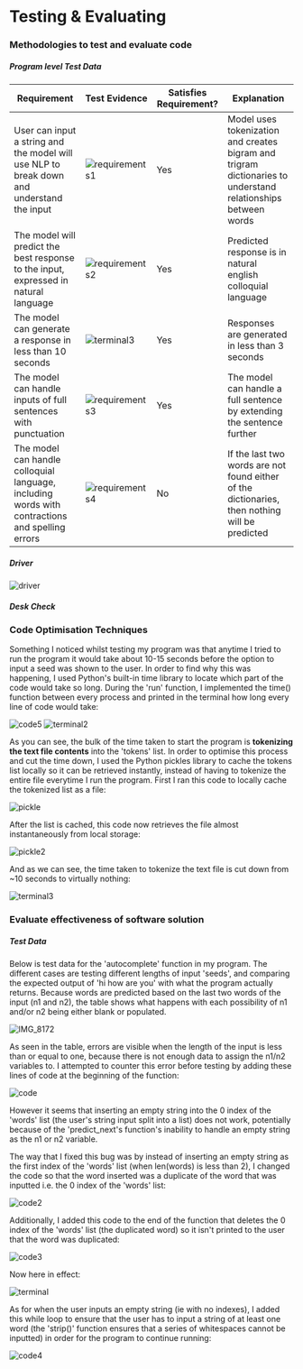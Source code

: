 # Testing & Evaluating
### Methodologies to test and evaluate code
##### Program level Test Data

|Requirement|Test Evidence|Satisfies Requirement?|Explanation|
|----|----|----|----|
|User can input a string and the model will use NLP to break down and understand the input|![requirements1](https://github.com/user-attachments/assets/6835f4db-4b79-41c7-9131-7d808b9e4365)|Yes|Model uses tokenization and creates bigram and trigram dictionaries to understand relationships between words|
|The model will predict the best response to the input, expressed in natural language|![requirements2](https://github.com/user-attachments/assets/0319835c-1157-4b26-903c-aff897d81c87)|Yes|Predicted response is in natural english colloquial language|
|The model can generate a response in less than 10 seconds|![terminal3](https://github.com/user-attachments/assets/54cfda37-3e48-4416-ad7b-1511d2a42e47)|Yes|Responses are generated in less than 3 seconds|
|The model can handle inputs of full sentences with punctuation|![requirements3](https://github.com/user-attachments/assets/ec37df71-2fd1-4cd7-aac7-72d155436734)|Yes|The model can handle a full sentence by extending the sentence further|
|The model can handle colloquial language, including words with contractions and spelling errors|![requirements4](https://github.com/user-attachments/assets/7f2306ec-9833-4b97-b113-a76418921a70)|No|If the last two words are not found either of the dictionaries, then nothing will be predicted|

##### Driver
![driver](https://github.com/user-attachments/assets/db1c812c-04fb-4030-815a-c191fccbdb21)

##### Desk Check

### Code Optimisation Techniques
Something I noticed whilst testing my program was that anytime I tried to run the program it would take about 10-15 seconds before the option to input a seed was shown to the user. In order to find why this was happening, I used Python's built-in time library to locate which part of the code would take so long. During the 'run' function, I implemented the time() function between every process and printed in the terminal how long every line of code would take:

![code5](https://github.com/user-attachments/assets/93ad100a-03da-4fda-900a-5e62f8f2b04f)
![terminal2](https://github.com/user-attachments/assets/7a55e13c-7871-4f95-a8b7-bb75b723b25d)

As you can see, the bulk of the time taken to start the program is **tokenizing the text file contents** into the 'tokens' list. In order to optimise this process and cut the time down, I used the Python pickles library to cache the tokens list locally so it can be retrieved instantly, instead of having to tokenize the entire file everytime I run the program.
First I ran this code to locally cache the tokenized list as a file:

![pickle](https://github.com/user-attachments/assets/23cc28df-975e-4659-aab1-99c5ccfcc6cd)

After the list is cached, this code now retrieves the file almost instantaneously from local storage:

![pickle2](https://github.com/user-attachments/assets/82fb5588-d181-4d0b-b923-c74e3524e4a7)

And as we can see, the time taken to tokenize the text file is cut down from ~10 seconds to virtually nothing: 

![terminal3](https://github.com/user-attachments/assets/ac2843ab-4aef-4dd6-8836-322338bb05c4)


### Evaluate effectiveness of software solution
##### Test Data
Below is test data for the 'autocomplete' function in my program. The different cases are testing different lengths of input 'seeds', and comparing the expected output of 'hi how are you' with what the program actually returns. Because words are predicted based on the last two words of the input (n1 and n2), the table shows what happens with each possibility of n1 and/or n2 being either blank or populated. 

![IMG_8172](https://github.com/user-attachments/assets/58756784-babd-4e06-a1cf-ad9f8ea0af7e)

As seen in the table, errors are visible when the length of the input is less than or equal to one, because there is not enough data to assign the n1/n2 variables to. I attempted to counter this error before testing by adding these lines of code at the beginning of the function:

![code](https://github.com/user-attachments/assets/2e714d14-912e-4551-8894-e75ad7bd02c0)

However it seems that inserting an empty string into the 0 index of the 'words' list (the user's string input split into a list) does not work, potentially because of the 'predict_next's function's inability to handle an empty string as the n1 or n2 variable.

The way that I fixed this bug was by instead of inserting an empty string as the first index of the 'words' list (when len(words) is less than 2), I changed the code so that the word inserted was a duplicate of the word that was inputted i.e. the 0 index of the 'words' list:

![code2](https://github.com/user-attachments/assets/1e0f7ab3-f2a9-4925-8534-1a4fb3bd0ce3)

Additionally, I added this code to the end of the function that deletes the 0 index of the 'words' list (the duplicated word) so it isn't printed to the user that the word was duplicated:

![code3](https://github.com/user-attachments/assets/78fbbd45-3b4d-444f-9103-c88eb0994534)

Now here in effect:

![terminal](https://github.com/user-attachments/assets/04ed7f7b-b544-460e-82c9-af2705555139)

As for when the user inputs an empty string (ie with no indexes), I added this while loop to ensure that the user has to input a string of at least one word (the 'strip()' function ensures that a series of whitespaces cannot be inputted) in order for the program to continue running:

![code4](https://github.com/user-attachments/assets/254f1d7a-71c0-44be-8304-a55ff083d872)
